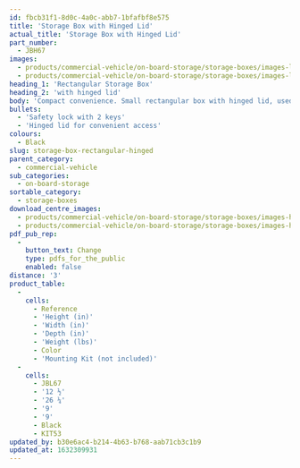 ```yaml
---
id: fbcb31f1-8d0c-4a0c-abb7-1bfafbf8e575
title: 'Storage Box with Hinged Lid'
actual_title: 'Storage Box with Hinged Lid'
part_number:
  - JBH67
images:
  - products/commercial-vehicle/on-board-storage/storage-boxes/images-lr/Product_Image_776x776_(518x518_focus_area)-JBH67_01.jpg
  - products/commercial-vehicle/on-board-storage/storage-boxes/images-lr/Product_Image_776x776_(518x518_focus_area)-JBH67_02.jpg
heading_1: 'Rectangular Storage Box'
heading_2: 'with hinged lid'
body: 'Compact convenience. Small rectangular box with hinged lid, used for general storage or the housing of control instruments.'
bullets:
  - 'Safety lock with 2 keys'
  - 'Hinged lid for convenient access'
colours:
  - Black
slug: storage-box-rectangular-hinged
parent_category:
  - commercial-vehicle
sub_categories:
  - on-board-storage
sortable_category:
  - storage-boxes
download_centre_images:
  - products/commercial-vehicle/on-board-storage/storage-boxes/images-hr/JBH67_01.jpg
  - products/commercial-vehicle/on-board-storage/storage-boxes/images-hr/JBH67_02.jpg
pdf_pub_rep:
  -
    button_text: Change
    type: pdfs_for_the_public
    enabled: false
distance: '3'
product_table:
  -
    cells:
      - Reference
      - 'Height (in)'
      - 'Width (in)'
      - 'Depth (in)'
      - 'Weight (lbs)'
      - Color
      - 'Mounting Kit (not included)'
  -
    cells:
      - JBL67
      - '12 ½'
      - '26 ¼'
      - '9'
      - '9'
      - Black
      - KIT53
updated_by: b30e6ac4-b214-4b63-b768-aab71cb3c1b9
updated_at: 1632309931
---
```

